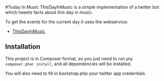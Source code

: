 #Today In Music
ThisDayInMusic is a simple implementation of a twitter bot which tweets facts about this day in music.

To get the events for the current day it uses the webservice:

* [ThisDayInMusic](https://github.com/Shemahmforash/ThisDayInMusic)

## Installation
This project is in Composer format, so you just need to run `php composer.phar install`, and all dependencies will be installed.

You will also need to fill in bootstrap.php your twitter app credentials.
